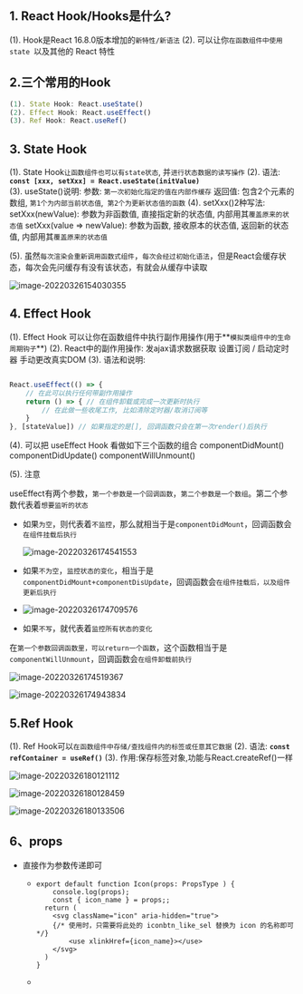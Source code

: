## 1. React Hook/Hooks是什么?

(1). Hook是React 16.8.0版本增加的`新特性/新语法`
(2). 可以让你`在函数组件中使用 state `以及其他的 React 特性



## 2.三个常用的Hook

``` javascript
(1). State Hook: React.useState()
(2). Effect Hook: React.useEffect()
(3). Ref Hook: React.useRef()
```

## 3. State Hook

(1). State Hook`让函数组件也可以有state状态`, 并`进行状态数据的读写操作`
(2). 语法: **`const [xxx, setXxx] = React.useState(initValue)`**  
(3). useState()说明:
        参数: `第一次初始化指定的值在内部作缓存`
        返回值: 包含2个元素的数组, `第1个为内部当前状态值`,` 第2个为更新状态值的函数`
(4). setXxx()2种写法:
        setXxx(newValue): 参数为非函数值, 直接指定新的状态值, 内部用其`覆盖原来的状态值`
        setXxx(value => newValue): 参数为函数, 接收原本的状态值, 返回新的状态值, 内部用其`覆盖原来的状态值`

(5). 虽然`每次渲染会重新调用函数式组件`，`每次会经过初始化语法`，但是React会缓存状态，每次会先问缓存有没有该状态，有就会从缓存中读取

![image-20220326154030355](C:\Users\zayn\AppData\Roaming\Typora\typora-user-images\image-20220326154030355.png)

## 4. Effect Hook

(1). Effect Hook 可以让你在函数组件中执行副作用操作(用于**`模拟类组件中的生命周期钩子`**)
(2). React中的副作用操作:
        发ajax请求数据获取
        设置订阅 / 启动定时器
        手动更改真实DOM
(3). 语法和说明: 

``` javascript

React.useEffect(() => { 
    // 在此可以执行任何带副作用操作
    return () => { // 在组件卸载或完成一次更新时执行
        // 在此做一些收尾工作, 比如清除定时器/取消订阅等
    }
}, [stateValue]) // 如果指定的是[], 回调函数只会在第一次render()后执行
```

(4). 可以把 useEffect Hook 看做如下三个函数的组合
        componentDidMount()
        componentDidUpdate()
    	componentWillUnmount() 



(5). 注意

useEffect有两个参数，`第一个参数是一个回调函数`，`第二个参数是一个数组`。第二个参数代表着`想要监听的状态`

- 如果`为空`，则代表着`不监控`，那么就相当于是`componentDidMount`，回调函数会`在组件挂载后执行`

  ![image-20220326174541553](C:\Users\zayn\AppData\Roaming\Typora\typora-user-images\image-20220326174541553.png)

- 如果`不为空`，`监控状态的变化`，相当于是`componentDidMount+componentDisUpdate`，回调函数会`在组件挂载后，以及组件更新后执行`

- ![image-20220326174709576](C:\Users\zayn\AppData\Roaming\Typora\typora-user-images\image-20220326174709576.png)

- 如果`不写`，就代表着`监控所有状态的变化`

在`第一个参数回调函数里，可以return一个函数`，这个函数相当于是`componentWillUnmount`，回调函数会`在组件卸载前执行`

![image-20220326174519367](C:\Users\zayn\AppData\Roaming\Typora\typora-user-images\image-20220326174519367.png)

![image-20220326174943834](C:\Users\zayn\AppData\Roaming\Typora\typora-user-images\image-20220326174943834.png)



## 5.Ref Hook

(1). Ref Hook可以`在函数组件中存储/查找组件内的标签或任意其它数据`
(2). 语法: **`const refContainer = useRef()`**
(3). 作用:保存标签对象,功能与React.createRef()一样

![image-20220326180121112](C:\Users\zayn\AppData\Roaming\Typora\typora-user-images\image-20220326180121112.png)

![image-20220326180128459](C:\Users\zayn\AppData\Roaming\Typora\typora-user-images\image-20220326180128459.png)

![image-20220326180133506](C:\Users\zayn\AppData\Roaming\Typora\typora-user-images\image-20220326180133506.png)

## 6、props

- 直接作为参数传递即可

  - ``` tsx
    export default function Icon(props: PropsType ) {
        console.log(props);
        const { icon_name } = props;;
      return (
        <svg className="icon" aria-hidden="true">
        {/* 使用时，只需要将此处的 iconbtn_like_sel 替换为 icon 的名称即可*/}
            <use xlinkHref={icon_name}></use>
        </svg>
      )
    }
    
    ```

  - 

